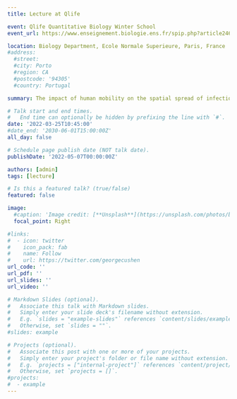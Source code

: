 ```yaml
---
title: Lecture at Qlife

event: Qlife Quantitative Biology Winter School
event_url: https://www.enseignement.biologie.ens.fr/spip.php?article246&lang=fr

location: Biology Department, Ecole Normale Superieure, Paris, France
#address:
  #street:
  #city: Porto
  #region: CA
  #postcode: '94305'
  #country: Portugal

summary: The impact of human mobility on the spatial spread of infectious diseases.

# Talk start and end times.
#   End time can optionally be hidden by prefixing the line with `#`.
date: '2022-03-25T10:45:00'
#date_end: '2030-06-01T15:00:00Z'
all_day: false

# Schedule page publish date (NOT talk date).
publishDate: '2022-05-07T00:00:00Z'

authors: [admin]
tags: [lecture]

# Is this a featured talk? (true/false)
featured: false

image:
  #caption: 'Image credit: [**Unsplash**](https://unsplash.com/photos/bzdhc5b3Bxs)'
  focal_point: Right

#links:
#  - icon: twitter
#    icon_pack: fab
#    name: Follow
#    url: https://twitter.com/georgecushen
url_code: ''
url_pdf: ''
url_slides: ''
url_video: ''

# Markdown Slides (optional).
#   Associate this talk with Markdown slides.
#   Simply enter your slide deck's filename without extension.
#   E.g. `slides = "example-slides"` references `content/slides/example-slides.md`.
#   Otherwise, set `slides = ""`.
#slides: example

# Projects (optional).
#   Associate this post with one or more of your projects.
#   Simply enter your project's folder or file name without extension.
#   E.g. `projects = ["internal-project"]` references `content/project/deep-learning/index.md`.
#   Otherwise, set `projects = []`.
#projects:
#  - example
---
```

